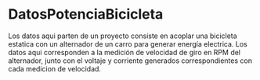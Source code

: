 # DatosPotenciaBicicleta

Los datos aqui parten de un proyecto consiste en acoplar una bicicleta estatica con un alternador de un carro para generar energía electrica. Los datos aqui corresponden a la medición de velocidad de giro en RPM del alternador, junto con el voltaje y corriente generados correspondientes con cada medicion de velocidad.
